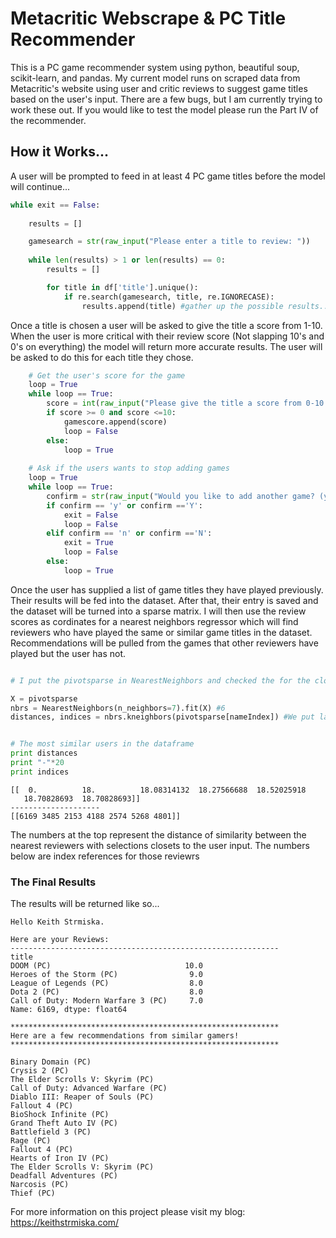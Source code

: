 # Metacritic Webscrape & PC Title Recommender

This is a PC game recommender system using python, beautiful soup, scikit-learn, and pandas. My current model runs on scraped data from Metacritic's website using user and critic reviews to suggest game titles based on the user's input. There are a few bugs, but I am currently trying to work these out. If you would like to test the model please run the Part IV of the recommender.

## How it Works...

A user will be prompted to feed in at least 4 PC game titles before the model will continue...

```python
while exit == False:
    
    results = []

    gamesearch = str(raw_input("Please enter a title to review: "))
    
    while len(results) > 1 or len(results) == 0:
        results = []

        for title in df['title'].unique():
            if re.search(gamesearch, title, re.IGNORECASE):
                results.append(title) #gather up the possible results...
```

Once a title is chosen a user will be asked to give the title a score from 1-10. When the user is more critical with their review score (Not slapping 10's and 0's on everything) the model will return more accurate results. The user will be asked to do this for each title they chose.

```python
    # Get the user's score for the game
    loop = True
    while loop == True:
        score = int(raw_input("Please give the title a score from 0-10: "))
        if score >= 0 and score <=10:
            gamescore.append(score)
            loop = False
        else:
            loop = True
    
    # Ask if the users wants to stop adding games
    loop = True
    while loop == True:
        confirm = str(raw_input("Would you like to add another game? (y/n): "))
        if confirm == 'y' or confirm =='Y':
            exit = False
            loop = False
        elif confirm == 'n' or confirm =='N':
            exit = True
            loop = False
        else:
            loop = True
```
Once the user has supplied a list of game titles they have played previously. Their results will be fed into the dataset. After that, their entry is saved and the dataset will be turned into a sparse matrix. I will then use the review scores as cordinates for a nearest neighbors regressor which will find reviewers who have played the same or similar game titles in the dataset. Recommendations will be pulled from the games that other reviewers have played but the user has not.

```python

# I put the pivotsparse in NearestNeighbors and checked the for the closest neighbors around user_id (watevs).

X = pivotsparse
nbrs = NearestNeighbors(n_neighbors=7).fit(X) #6
distances, indices = nbrs.kneighbors(pivotsparse[nameIndex]) #We put latest users 'nameIndex' in the sparse index


# The most similar users in the dataframe
print distances
print "-"*20
print indices
```
```
[[  0.          18.          18.08314132  18.27566688  18.52025918
   18.70828693  18.70828693]]
--------------------
[[6169 3485 2153 4188 2574 5268 4801]]
```

The numbers at the top represent the distance of similarity between the nearest reviewers with selections closets to the user input. The numbers below are index references for those reviewrs

### The Final Results
The results will be returned like so...

```
Hello Keith Strmiska.

Here are your Reviews:
------------------------------------------------------------
title
DOOM (PC)                              10.0
Heroes of the Storm (PC)                9.0
League of Legends (PC)                  8.0
Dota 2 (PC)                             8.0
Call of Duty: Modern Warfare 3 (PC)     7.0
Name: 6169, dtype: float64

************************************************************
Here are a few recommendations from similar gamers!
************************************************************

Binary Domain (PC)
Crysis 2 (PC)
The Elder Scrolls V: Skyrim (PC)
Call of Duty: Advanced Warfare (PC)
Diablo III: Reaper of Souls (PC)
Fallout 4 (PC)
BioShock Infinite (PC)
Grand Theft Auto IV (PC)
Battlefield 3 (PC)
Rage (PC)
Fallout 4 (PC)
Hearts of Iron IV (PC)
The Elder Scrolls V: Skyrim (PC)
Deadfall Adventures (PC)
Narcosis (PC)
Thief (PC)
```


For more information on this project please visit my blog:
https://keithstrmiska.com/
